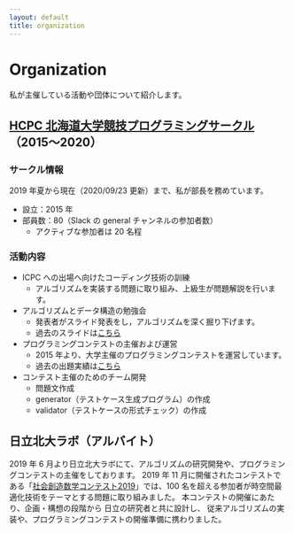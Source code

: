 ```yaml
---
layout: default
title: organization
---
```


# Organization
私が主催している活動や団体について紹介します。

## [HCPC 北海道大学競技プログラミングサークル](https://hcpc-hokudai.github.io/)（2015〜2020）

### サークル情報

2019 年夏から現在（2020/09/23 更新）まで、私が部長を務めています。

- 設立：2015 年
- 部員数：80（Slack の general チャンネルの参加者数）
    - アクティブな参加者は 20 名程

### 活動内容
- ICPC への出場へ向けたコーディング技術の訓練
    - アルゴリズムを実装する問題に取り組み、上級生が問題解説を行います。
- アルゴリズムとデータ構造の勉強会
    - 発表者がスライド発表をし，アルゴリズムを深く掘り下げます。
    - 過去のスライドは[こちら](https://hcpc-hokudai.github.io/activities.html)
- プログラミングコンテストの主催および運営
    - 2015 年より、大学主催のプログラミングコンテストを運営しています。
    - 過去の出題実績は[こちら](https://hcpc-hokudai.github.io/activities.html)
- コンテスト主催のためのチーム開発
    - 問題文作成
    - generator（テストケース生成プログラム）の作成
    - validator（テストケースの形式チェック）の作成

## 日立北大ラボ（アルバイト）
2019 年 6 月より日立北大ラボにて、アルゴリズムの研究開発や、プログラミングコンテストの主催をしております。
2019 年 11 月に開催されたコンテストである「[社会創造数学コンテスト2019](https://www.es.hokudai.ac.jp/news/2019-11-01-hitachi/)」では、100 名を超える参加者が時空間最適化技術をテーマとする問題に取り組みました。
本コンテストの開催にあたり、企画・構想の段階から
日立の研究者と共に設計し、
従来アルゴリズムの実装や、プログラミングコンテストの開催準備に携わりました。

